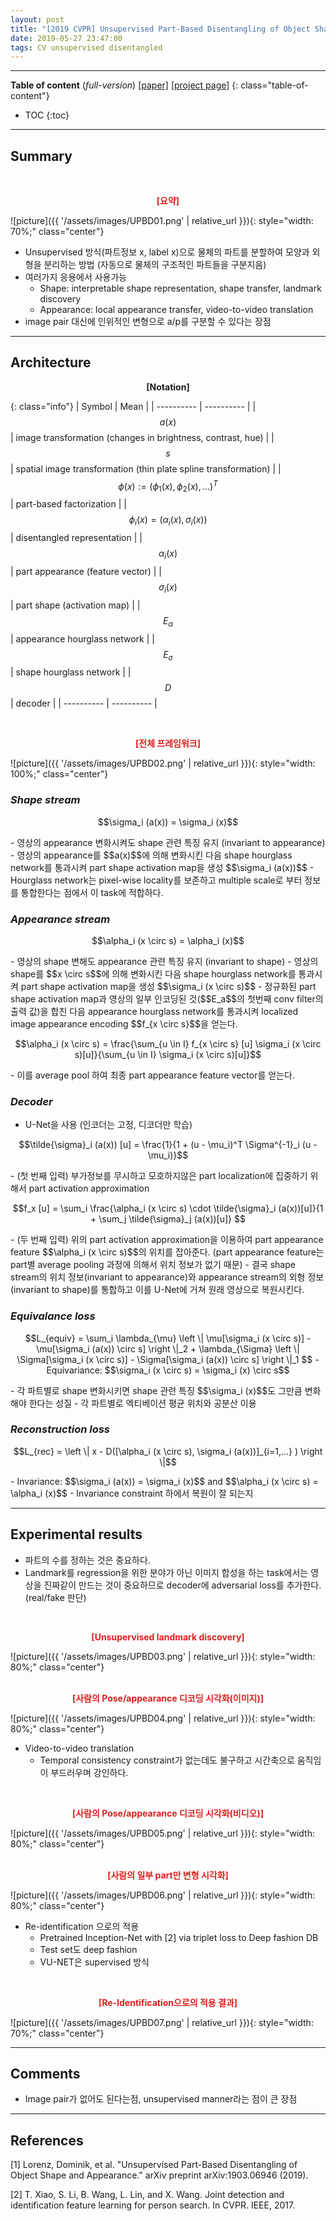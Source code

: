```yaml
---
layout: post
title: "[2019 CVPR] Unsupervised Part-Based Disentangling of Object Shape and Appearance"
date: 2019-05-27 23:47:00
tags: CV unsupervised disentangled
---
```


<!--more-->

---

**Table of content** (*full-version*)
[[paper]](https://arxiv.org/pdf/1903.06946.pdf) [[project page]](https://compvis.github.io/unsupervised-disentangling/)
{: class="table-of-content"}
* TOC
{:toc}

---

## Summary

<br/>
<p align="center" style="color: #e01f1f; font-weight: bold;">[요약]</p>
![picture]({{ '/assets/images/UPBD01.png' | relative_url }}){: style="width: 70%;" class="center"}
<br/>


- Unsupervised 방식(파트정보 x, label x)으로 물체의 파트를 분할하여 모양과 외형을 분리하는 방법 (자동으로 물체의 구조적인 파트들을 구분지음)
- 여러가지 응용에서 사용가능
  - Shape: interpretable shape representation, shape transfer, landmark discovery
  - Appearance: local appearance transfer, video-to-video translation
- image pair 대신에 인위적인 변형으로 a/p를 구분할 수 있다는 장점

---

## Architecture

<p align="center" style="font-weight: bold;">
[Notation]
</p>

{: class="info"}
| Symbol | Mean |
| ---------- | ---------- |
| $$a(x)$$ | image transformation (changes in brightness, contrast, hue) |
| $$s$$ | spatial image transformation (thin plate spline transformation) |
| $$\phi(x) := (\phi_1 (x), \phi_2 (x), ... )^T$$ | part-based factorization |
| $$\phi_i (x) = (\alpha_i (x), \sigma_i (x))$$ | disentangled representation |
| $$\alpha_i (x)$$ | part appearance (feature vector) |
| $$\sigma_i (x)$$ | part shape (activation map) |
| $$\mathit{E}_\alpha$$ | appearance hourglass network |
| $$\mathit{E}_\sigma$$ | shape hourglass network |
| $$\mathit{D}$$ | decoder |
| ---------- | ---------- |

<br/>
<p align="center" style="color: #e01f1f; font-weight: bold;">[전체 프레임워크]</p>
![picture]({{ '/assets/images/UPBD02.png' | relative_url }}){: style="width: 100%;" class="center"}
<br/>


### *Shape stream*
<p align="center">$$\sigma_i (a(x)) = \sigma_i (x)$$</p>
- 영상의 appearance 변화시켜도 shape 관련 특징 유지 (invariant to appearance) 
- 영상의 appearance를 $$a(x)$$에 의해 변화시킨 다음 shape hourglass network를 통과시켜 part shape activation map을 생성 $$\sigma_i (a(x))$$
- Hourglass network는 pixel-wise locality를 보존하고 multiple scale로 부터 정보를 통합한다는 점에서 이 task에 적합하다.
<br/>


### *Appearance stream*
<p align="center">$$\alpha_i (x \circ s) = \alpha_i (x)$$</p>
- 영상의 shape 변해도 appearance 관련 특징 유지 (invariant to shape)
- 영상의 shape를 $$x \circ s$$에 의해 변화시킨 다음 shape hourglass network를 통과시켜 part shape activation map을 생성 $$\sigma_i (x \circ s)$$
- 정규화된 part shape activation map과 영상의 일부 인코딩된 것($$E_a$$의 첫번째 conv filter의 출력 값)을 합친 다음 appearance hourglass network를 통과시켜 localized image appearance encoding $$f_{x \circ s}$$을 얻는다.
<p align="center">$$\alpha_i (x \circ s) = \frac{\sum_{u \in I} f_{x \circ s} [u] \sigma_i (x \circ s)[u]}{\sum_{u \in I} \sigma_i (x \circ s)[u]}$$</p>
- 이를 average pool 하여 최종 part appearance feature vector를 얻는다.
<br/>
  
### *Decoder*
- U-Net을 사용 (인코더는 고정, 디코더만 학습)
<p align="center">$$\tilde{\sigma}_i (a(x)) [u] = \frac{1}{1 + (u - \mu_i)^T \Sigma^{-1}_i (u - \mu_i)}$$</p>
- (첫 번째 입력) 부가정보를 무시하고 모호하지않은 part localization에 집중하기 위해서 part activation approximation
<p align="center">$$f_x [u] = \sum_i \frac{\alpha_i (x \circ s) \cdot \tilde{\sigma}_i (a(x))[u]}{1 + \sum_j \tilde{\sigma}_j (a(x))[u]} $$</p>
- (두 번째 입력) 위의 part activation approximation을 이용하여 part appearance feature $$\alpha_i (x \circ s)$$의 위치를 잡아준다. (part appearance feature는 part별 average pooling 과정에 의해서 위치 정보가 없기 때문)
- 결국 shape stream의 위치 정보(invariant to appearance)와 appearance stream의 외형 정보(invariant to shape)를 통합하고 이를 U-Net에 거쳐 원래 영상으로 복원시킨다.
<br/>
  
### *Equivalance loss*
<p align="center">$$L_{equiv} = \sum_i \lambda_{\mu} \left \| \mu[\sigma_i (x \circ s)] - \mu[\sigma_i (a(x)) \circ s] \right \|_2 + \lambda_{\Sigma} \left \| \Sigma[\sigma_i (x \circ s)] - \Sigma[\sigma_i (a(x)) \circ s] \right \|_1 $$
- Equivariance: $$\sigma_i (x \circ s) = \sigma_i (x) \circ s$$</p>
- 각 파트별로 shape 변화시키면 shape 관련 특징 $$\sigma_i (x)$$도 그만큼 변화해야 한다는 성질
- 각 파트별로 엑티베이션 평균 위치와 공분산 이용
<br/>
  
### *Reconstruction loss*
<p align="center">$$L_{rec} = \left \| x - D([\alpha_i (x \circ s), \sigma_i (a(x))]_{i=1,...} ) \right \|$$</p>
- Invariance: $$\sigma_i (a(x)) = \sigma_i (x)$$ and $$\alpha_i (x \circ s) = \alpha_i (x)$$
- Invariance constraint 하에서 복원이 잘 되는지
<br/>

---
  
## Experimental results

- 파트의 수를 정하는 것은 중요하다. 
- Landmark를 regression을 위한 분야가 아닌 이미지 합성을 하는 task에서는 영상을 진짜같이 만드는 것이 중요하므로 decoder에 adversarial loss를 추가한다. (real/fake 판단)


<br/>
<p align="center" style="color: #e01f1f; font-weight: bold;">[Unsupervised landmark discovery]</p>
![picture]({{ '/assets/images/UPBD03.png' | relative_url }}){: style="width: 80%;" class="center"}
<br/>

<br/>
<p align="center" style="color: #e01f1f; font-weight: bold;">[사람의 Pose/appearance 디코딩 시각화(이미지)]</p>
![picture]({{ '/assets/images/UPBD04.png' | relative_url }}){: style="width: 80%;" class="center"}
<br/>



- Video-to-video translation
  - Temporal consistency constraint가 없는데도 불구하고 시간축으로 움직임이 부드러우며 강인하다.

<br/>
<p align="center" style="color: #e01f1f; font-weight: bold;">[사람의 Pose/appearance 디코딩 시각화(비디오)]</p>
![picture]({{ '/assets/images/UPBD05.png' | relative_url }}){: style="width: 80%;" class="center"}
<br/>

<br/>
<p align="center" style="color: #e01f1f; font-weight: bold;">[사람의 일부 part만 변형 시각화]</p>
![picture]({{ '/assets/images/UPBD06.png' | relative_url }}){: style="width: 80%;" class="center"}
<br/>


- Re-identification 으로의 적용
  - Pretrained Inception-Net with [2] via triplet loss to Deep fashion DB
  - Test set도 deep fashion
  - VU-NET은 supervised 방식

<br/>
<p align="center" style="color: #e01f1f; font-weight: bold;">[Re-Identification으로의 적용 결과]</p>
![picture]({{ '/assets/images/UPBD07.png' | relative_url }}){: style="width: 70%;" class="center"}
<br/>




---

## Comments

- Image pair가 없어도 된다는점, unsupervised manner라는 점이 큰 장점

---

## References

[1] Lorenz, Dominik, et al. "Unsupervised Part-Based Disentangling of Object Shape and Appearance." arXiv preprint arXiv:1903.06946 (2019).

[2] T. Xiao, S. Li, B. Wang, L. Lin, and X. Wang. Joint detection and identification feature learning for person search. In
CVPR. IEEE, 2017.
